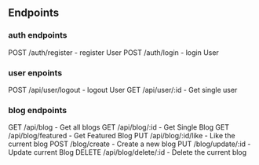 
## Endpoints
### auth endpoints
POST /auth/register - register User
POST /auth/login - login User
### user enpoints
POST /api/user/logout - logout User
GET /api/user/:id - Get single user
### blog endpoints
GET /api/blog - Get all blogs
GET /api/blog/:id - Get Single Blog
GET /api/blog/featured - Get Featured Blog
PUT /api/blog/:id/like - Like the current blog
POST /blog/create - Create a new blog
PUT /blog/update/:id - Update current Blog
DELETE /api/blog/delete/:id - Delete the current blog

